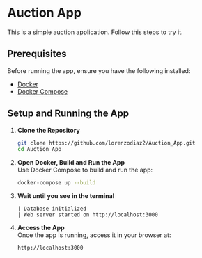 # Auction App

This is a simple auction application. Follow this steps to try it.

## Prerequisites

Before running the app, ensure you have the following installed:
- [Docker](https://www.docker.com/)
- [Docker Compose](https://docs.docker.com/compose/)

## Setup and Running the App

1. **Clone the Repository**
   ```bash
   git clone https://github.com/lorenzodiaz2/Auction_App.git
   cd Auction_App
2. **Open Docker, Build and Run the App**  
   Use Docker Compose to build and run the app:  
   ```bash
   docker-compose up --build
3. **Wait until you see in the terminal**
   ```plaintext
   | Database initialized
   | Web server started on http://localhost:3000
4. **Access the App**  
   Once the app is running, access it in your browser at:  
   ```plaintext
   http://localhost:3000